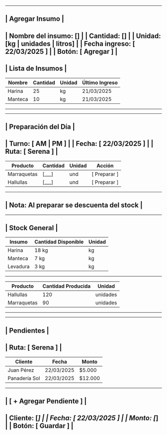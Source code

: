 

-------------------------------------------------------
|                  Agregar Insumo                     |
-------------------------------------------------------
| Nombre del insumo:  [__________]                    |
| Cantidad:           [__________]                    |
| Unidad:             [kg | unidades | litros]        |
| Fecha ingreso:      [ 22/03/2025 ]                  |
| Botón: [ Agregar ]                                 |
-------------------------------------------------------
|                    Lista de Insumos                 |
-------------------------------------------------------
| Nombre        | Cantidad | Unidad | Último Ingreso  |
|---------------|----------|--------|-----------------|
| Harina        | 25       | kg     | 21/03/2025      |
| Manteca       | 10       | kg     | 21/03/2025      |
-------------------------------------------------------


-------------------------------------------------------
|              Preparación del Día                    |
-------------------------------------------------------
| Turno: [ AM | PM ]                                  |
| Fecha: [ 22/03/2025 ]                               |
| Ruta:  [ Serena ]                                   |
-------------------------------------------------------
| Producto     | Cantidad | Unidad | Acción           |
|--------------|----------|--------|------------------|
| Marraquetas  | [___]    | und    | [ Preparar ]     |
| Hallullas    | [___]    | und    | [ Preparar ]     |
-------------------------------------------------------
| Nota: Al preparar se descuenta del stock            |
-------------------------------------------------------


-------------------------------------------------------
|                Stock General                        |
-------------------------------------------------------
| Insumo        | Cantidad Disponible | Unidad        |
|---------------|---------------------|---------------|
| Harina        | 18 kg               | kg            |
| Manteca       | 7 kg                | kg            |
| Levadura      | 3 kg                | kg            |
-------------------------------------------------------
| Producto      | Cantidad Producida  | Unidad        |
|---------------|---------------------|---------------|
| Hallullas     | 120                 | unidades      |
| Marraquetas   | 90                  | unidades      |
-------------------------------------------------------


-------------------------------------------------------
|                  Pendientes                         |
-------------------------------------------------------
| Ruta: [ Serena ]                                    |
-------------------------------------------------------
| Cliente         | Fecha       | Monto              |
|-----------------|-------------|--------------------|
| Juan Pérez      | 22/03/2025  | $5.000             |
| Panadería Sol   | 22/03/2025  | $12.000            |
-------------------------------------------------------
| [ + Agregar Pendiente ]                            |
-------------------------------------------------------
| Cliente: [_________]                               |
| Fecha:   [ 22/03/2025 ]                            |
| Monto:   [_________]                               |
| Botón: [ Guardar ]                                 |
-------------------------------------------------------
